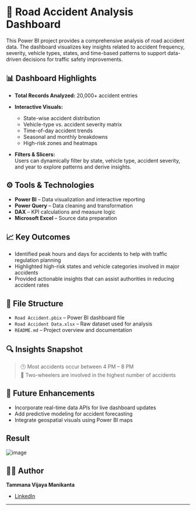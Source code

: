 
# 🚦 Road Accident Analysis Dashboard

This Power BI project provides a comprehensive analysis of road accident data. The dashboard visualizes key insights related to accident frequency, severity, vehicle types, states, and time-based patterns to support data-driven decisions for traffic safety improvements.

## 📊 Dashboard Highlights

- **Total Records Analyzed:** 20,000+ accident entries  
- **Interactive Visuals:**  
  - State-wise accident distribution  
  - Vehicle-type vs. accident severity matrix  
  - Time-of-day accident trends  
  - Seasonal and monthly breakdowns  
  - High-risk zones and heatmaps

- **Filters & Slicers:**  
  Users can dynamically filter by state, vehicle type, accident severity, and year to explore patterns and derive insights.

## ⚙️ Tools & Technologies

- **Power BI** – Data visualization and interactive reporting  
- **Power Query** – Data cleaning and transformation  
- **DAX** – KPI calculations and measure logic  
- **Microsoft Excel** – Source data preparation

## 📈 Key Outcomes

- Identified peak hours and days for accidents to help with traffic regulation planning  
- Highlighted high-risk states and vehicle categories involved in major accidents  
- Provided actionable insights that can assist authorities in reducing accident rates

## 📁 File Structure

- `Road Accident.pbix` – Power BI dashboard file  
- `Road Accident Data.xlsx` – Raw dataset used for analysis  
- `README.md` – Project overview and documentation

## 🔍 Insights Snapshot

> 🕒 Most accidents occur between 4 PM – 8 PM  
> 🚗 Two-wheelers are involved in the highest number of accidents  
## 📌 Future Enhancements

- Incorporate real-time data APIs for live dashboard updates  
- Add predictive modeling for accident forecasting  
- Integrate geospatial visuals using Power BI maps
## Result

   ![image](https://github.com/user-attachments/assets/456551db-0e47-4917-8ac8-685ecc2b1661)


## 👨‍💻 Author

**Tammana Vijaya Manikanta**  
- [LinkedIn](https://www.linkedin.com/in/vijaymanikantatammana/)  

---

